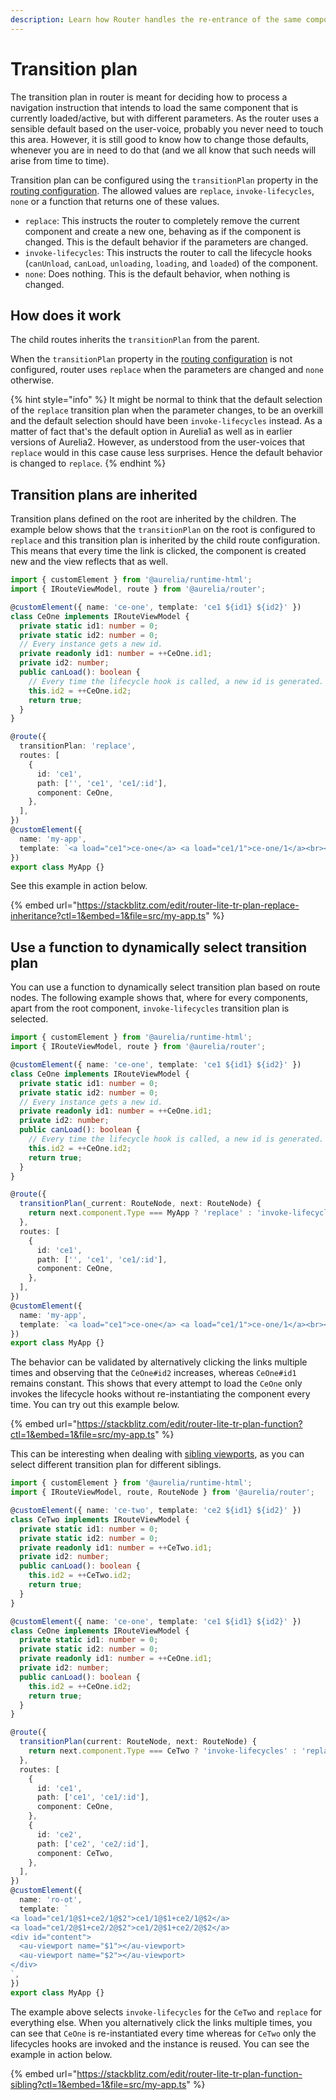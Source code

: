 ```yaml
---
description: Learn how Router handles the re-entrance of the same component and how to override the default behavior.
---
```


# Transition plan

The transition plan in router is meant for deciding how to process a navigation instruction that intends to load the same component that is currently loaded/active, but with different parameters.
As the router uses a sensible default based on the user-voice, probably you never need to touch this area.
However, it is still good to know how to change those defaults, whenever you are in need to do that (and we all know that such needs will arise from time to time).

Transition plan can be configured using the `transitionPlan` property in the [routing configuration](./configuring-routes.md#advanced-route-configuration-options).
The allowed values are `replace`, `invoke-lifecycles`, `none` or a function that returns one of these values.

- `replace`: This instructs the router to completely remove the current component and create a new one, behaving as if the component is changed. This is the default behavior if the parameters are changed.
- `invoke-lifecycles`: This instructs the router to call the lifecycle hooks (`canUnload`, `canLoad`, `unloading`, `loading`, and `loaded`) of the component.
- `none`: Does nothing. This is the default behavior, when nothing is changed.

## How does it work

The child routes inherits the `transitionPlan` from the parent.

When the `transitionPlan` property in the [routing configuration](./configuring-routes.md#advanced-route-configuration-options) is not configured, router uses `replace` when the parameters are changed and `none` otherwise.

{% hint style="info" %}
It might be normal to think that the default selection of the `replace` transition plan when the parameter changes, to be an overkill and the default selection should have been `invoke-lifecycles` instead.
As a matter of fact that's the default option in Aurelia1 as well as in earlier versions of Aurelia2.
However, as understood from the user-voices that `replace` would in this case cause less surprises.
Hence the default behavior is changed to `replace`.
{% endhint %}

## Transition plans are inherited

Transition plans defined on the root are inherited by the children.
The example below shows that the `transitionPlan` on the root is configured to `replace` and this transition plan is inherited by the child route configuration.
This means that every time the link is clicked, the component is created new and the view reflects that as well.

```typescript
import { customElement } from '@aurelia/runtime-html';
import { IRouteViewModel, route } from '@aurelia/router';

@customElement({ name: 'ce-one', template: 'ce1 ${id1} ${id2}' })
class CeOne implements IRouteViewModel {
  private static id1: number = 0;
  private static id2: number = 0;
  // Every instance gets a new id.
  private readonly id1: number = ++CeOne.id1;
  private id2: number;
  public canLoad(): boolean {
    // Every time the lifecycle hook is called, a new id is generated.
    this.id2 = ++CeOne.id2;
    return true;
  }
}

@route({
  transitionPlan: 'replace',
  routes: [
    {
      id: 'ce1',
      path: ['', 'ce1', 'ce1/:id'],
      component: CeOne,
    },
  ],
})
@customElement({
  name: 'my-app',
  template: `<a load="ce1">ce-one</a> <a load="ce1/1">ce-one/1</a><br><au-viewport></au-viewport>`,
})
export class MyApp {}
```

See this example in action below.

{% embed url="https://stackblitz.com/edit/router-lite-tr-plan-replace-inheritance?ctl=1&embed=1&file=src/my-app.ts" %}

## Use a function to dynamically select transition plan

You can use a function to dynamically select transition plan based on route nodes.
The following example shows that, where for every components, apart from the root component, `invoke-lifecycles` transition plan is selected.

```typescript
import { customElement } from '@aurelia/runtime-html';
import { IRouteViewModel, route } from '@aurelia/router';

@customElement({ name: 'ce-one', template: 'ce1 ${id1} ${id2}' })
class CeOne implements IRouteViewModel {
  private static id1: number = 0;
  private static id2: number = 0;
  // Every instance gets a new id.
  private readonly id1: number = ++CeOne.id1;
  private id2: number;
  public canLoad(): boolean {
    // Every time the lifecycle hook is called, a new id is generated.
    this.id2 = ++CeOne.id2;
    return true;
  }
}

@route({
  transitionPlan(_current: RouteNode, next: RouteNode) {
    return next.component.Type === MyApp ? 'replace' : 'invoke-lifecycles';
  },
  routes: [
    {
      id: 'ce1',
      path: ['', 'ce1', 'ce1/:id'],
      component: CeOne,
    },
  ],
})
@customElement({
  name: 'my-app',
  template: `<a load="ce1">ce-one</a> <a load="ce1/1">ce-one/1</a><br><au-viewport></au-viewport>`,
})
export class MyApp {}
```

The behavior can be validated by alternatively clicking the links multiple times and observing that the `CeOne#id2` increases, whereas `CeOne#id1` remains constant.
This shows that every attempt to load the `CeOne` only invokes the lifecycle hooks without re-instantiating the component every time.
You can try out this example below.

{% embed url="https://stackblitz.com/edit/router-lite-tr-plan-function?ctl=1&embed=1&file=src/my-app.ts" %}

This can be interesting when dealing with [sibling viewports](./viewports.md#sibling-viewports), as you can select different transition plan for different siblings.

```typescript
import { customElement } from '@aurelia/runtime-html';
import { IRouteViewModel, route, RouteNode } from '@aurelia/router';

@customElement({ name: 'ce-two', template: 'ce2 ${id1} ${id2}' })
class CeTwo implements IRouteViewModel {
  private static id1: number = 0;
  private static id2: number = 0;
  private readonly id1: number = ++CeTwo.id1;
  private id2: number;
  public canLoad(): boolean {
    this.id2 = ++CeTwo.id2;
    return true;
  }
}

@customElement({ name: 'ce-one', template: 'ce1 ${id1} ${id2}' })
class CeOne implements IRouteViewModel {
  private static id1: number = 0;
  private static id2: number = 0;
  private readonly id1: number = ++CeOne.id1;
  private id2: number;
  public canLoad(): boolean {
    this.id2 = ++CeOne.id2;
    return true;
  }
}

@route({
  transitionPlan(current: RouteNode, next: RouteNode) {
    return next.component.Type === CeTwo ? 'invoke-lifecycles' : 'replace';
  },
  routes: [
    {
      id: 'ce1',
      path: ['ce1', 'ce1/:id'],
      component: CeOne,
    },
    {
      id: 'ce2',
      path: ['ce2', 'ce2/:id'],
      component: CeTwo,
    },
  ],
})
@customElement({
  name: 'ro-ot',
  template: `
<a load="ce1/1@$1+ce2/1@$2">ce1/1@$1+ce2/1@$2</a>
<a load="ce1/2@$1+ce2/2@$2">ce1/2@$1+ce2/2@$2</a>
<div id="content">
  <au-viewport name="$1"></au-viewport>
  <au-viewport name="$2"></au-viewport>
</div>
`,
})
export class MyApp {}
```

The example above selects `invoke-lifecycles` for the `CeTwo` and `replace` for everything else.
When you alternatively click the links multiple times, you can see that `CeOne` is re-instantiated every time whereas for `CeTwo` only the lifecycles hooks are invoked and the instance is reused.
You can see the example in action below.

{% embed url="https://stackblitz.com/edit/router-lite-tr-plan-function-sibling?ctl=1&embed=1&file=src/my-app.ts" %}
